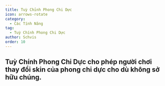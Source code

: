 ```yaml
---
title: Tuỳ Chỉnh Phong Chi Dực
icon: arrows-rotate
category:
  - Các Tính Năng
tag:
  - Tuỳ Chính Phong Chi Dực
author: Schvis
order: 10
---
```


## Tuỳ Chính Phong Chi Dực cho phép người chơi thay đổi skin của phong chi dực cho dù không sở hữu chúng.
